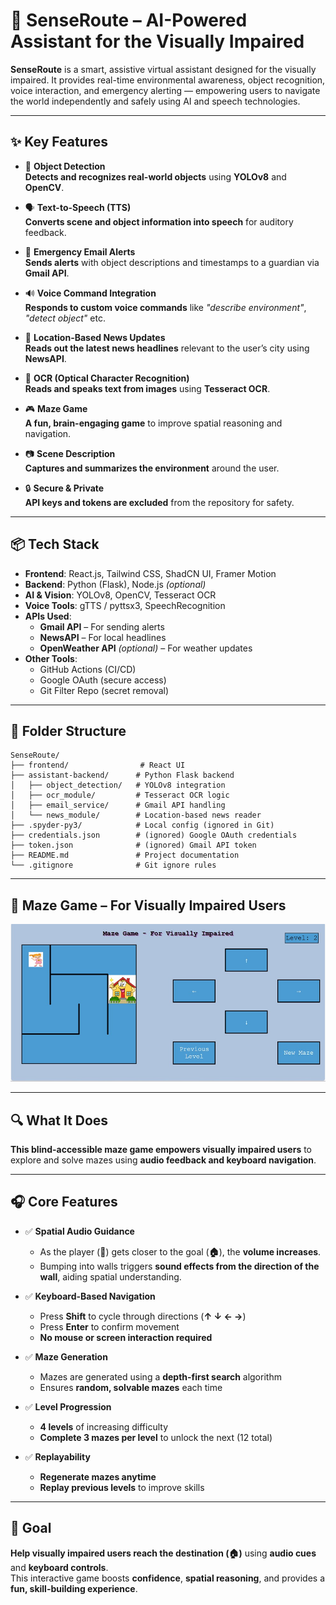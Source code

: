 # 🧠 SenseRoute – AI-Powered Assistant for the Visually Impaired

**SenseRoute** is a smart, assistive virtual assistant designed for the visually impaired. It provides real-time environmental awareness, object recognition, voice interaction, and emergency alerting — empowering users to navigate the world independently and safely using AI and speech technologies.

---

## ✨ Key Features

- 🎯 **Object Detection**  
  **Detects and recognizes real-world objects** using **YOLOv8** and **OpenCV**.

- 🗣️ **Text-to-Speech (TTS)**  
  **Converts scene and object information into speech** for auditory feedback.

- 📧 **Emergency Email Alerts**  
  **Sends alerts** with object descriptions and timestamps to a guardian via **Gmail API**.

- 🔊 **Voice Command Integration**  
  **Responds to custom voice commands** like _"describe environment"_, _"detect object"_ etc.

- 📰 **Location-Based News Updates**  
  **Reads out the latest news headlines** relevant to the user’s city using **NewsAPI**.

- 📄 **OCR (Optical Character Recognition)**  
  **Reads and speaks text from images** using **Tesseract OCR**.

- 🎮 **Maze Game**  
  **A fun, brain-engaging game** to improve spatial reasoning and navigation.

- 📷 **Scene Description**  
  **Captures and summarizes the environment** around the user.

- 🔒 **Secure & Private**  
  **API keys and tokens are excluded** from the repository for safety.

---

## 📦 Tech Stack

- **Frontend**: React.js, Tailwind CSS, ShadCN UI, Framer Motion  
- **Backend**: Python (Flask), Node.js *(optional)*  
- **AI & Vision**: YOLOv8, OpenCV, Tesseract OCR  
- **Voice Tools**: gTTS / pyttsx3, SpeechRecognition  
- **APIs Used**:
  - **Gmail API** – For sending alerts
  - **NewsAPI** – For local headlines
  - **OpenWeather API** *(optional)* – For weather updates  
- **Other Tools**:
  - GitHub Actions (CI/CD)
  - Google OAuth (secure access)
  - Git Filter Repo (secret removal)

---

## 📂 Folder Structure

```
SenseRoute/
├── frontend/                # React UI
├── assistant-backend/      # Python Flask backend
│   ├── object_detection/   # YOLOv8 integration
│   ├── ocr_module/         # Tesseract OCR logic
│   ├── email_service/      # Gmail API handling
│   └── news_module/        # Location-based news reader
├── .spyder-py3/            # Local config (ignored in Git)
├── credentials.json        # (ignored) Google OAuth credentials
├── token.json              # (ignored) Gmail API token
├── README.md               # Project documentation
└── .gitignore              # Git ignore rules
```



---

## 🧩 Maze Game – For Visually Impaired Users

![Maze Game Screenshot](https://raw.githubusercontent.com/abhiramit02/SenseRoute/c0a02fa3943f532edb2d92781a2cd04a32ea01e1/images/image.jpg)

---

## 🔍 What It Does

**This blind-accessible maze game empowers visually impaired users** to explore and solve mazes using **audio feedback and keyboard navigation**.

---

## 🎧 Core Features

- ✅ **Spatial Audio Guidance**  
  - As the player (**👧**) gets closer to the goal (**🏠**), the **volume increases**.  
  - Bumping into walls triggers **sound effects from the direction of the wall**, aiding spatial understanding.

- ✅ **Keyboard-Based Navigation**  
  - Press **Shift** to cycle through directions (**↑ ↓ ← →**)  
  - Press **Enter** to confirm movement  
  - **No mouse or screen interaction required**

- ✅ **Maze Generation**  
  - Mazes are generated using a **depth-first search** algorithm  
  - Ensures **random, solvable mazes** each time

- ✅ **Level Progression**  
  - **4 levels** of increasing difficulty  
  - **Complete 3 mazes per level** to unlock the next (12 total)

- ✅ **Replayability**  
  - **Regenerate mazes anytime**  
  - **Replay previous levels** to improve skills

---

## 🎯 Goal

**Help visually impaired users reach the destination (🏠)** using **audio cues** and **keyboard controls**.  
This interactive game boosts **confidence**, **spatial reasoning**, and provides a **fun, skill-building experience**.
